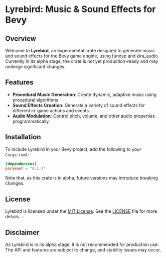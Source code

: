 # Lyrebird: Music & Sound Effects for Bevy

## Overview

Welcome to **Lyrebird**, an experimental crate designed to generate music and sound effects for the Bevy game engine, using fundsp and kira_audio. Currently in its alpha stage, the crate is not yet production-ready and may undergo significant changes.

## Features

- **Procedural Music Generation**: Create dynamic, adaptive music using procedural algorithms.
- **Sound Effects Creation**: Generate a variety of sound effects for different in-game actions and events.
- **Audio Modulation**: Control pitch, volume, and other audio properties programmatically.

## Installation

To include Lyrebird in your Bevy project, add the following to your `Cargo.toml`:

```toml
[dependencies]
parakeet = "0.1.7"
```

Note that, as this crate is in alpha, future versions may introduce breaking changes.

## License

Lyrebird is licensed under the [MIT License](LICENSE). See the [LICENSE](LICENSE) file for more details.

## Disclaimer

As Lyrebird is in its alpha stage, it is not recommended for production use. The API and features are subject to change, and stability issues may occur.
